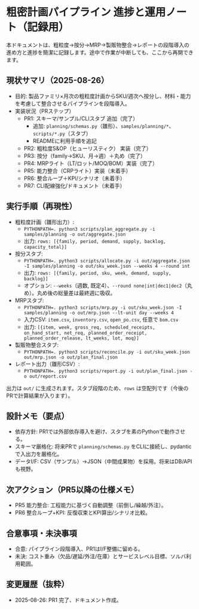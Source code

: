 # 粗密計画パイプライン 進捗と運用ノート（記録用）

本ドキュメントは、粗粒度→按分→MRP→製販物整合→レポートの段階導入の進め方と進捗を簡潔に記録します。途中で作業が中断しても、ここから再開できます。

## 現状サマリ（2025-08-26）
- 目的: 製品ファミリ×月次の粗粒度計画からSKU/週次へ按分し、材料・能力を考慮して整合させるパイプラインを段階導入。
- 実装状況（PRステップ）
  - PR1: スキーマ/サンプル/CLIスタブ 追加（完了）
    - 追加: `planning/schemas.py`（雛形）、`samples/planning/*`、`scripts/*.py`（スタブ）
    - READMEに利用手順を追記
  - PR2: 粗粒度S&OP（ヒューリスティク） 実装（完了）
  - PR3: 按分（family→SKU、月→週）＋丸め（完了）
  - PR4: MRPライト（LT/ロット/MOQ/BOM）実装（完了）
  - PR5: 能力整合（CRPライト）実装（未着手）
  - PR6: 整合ループ＋KPI/シナリオ（未着手）
  - PR7: CLI配線強化/ドキュメント（未着手）

## 実行手順（再現性）
- 粗粒度計画（雛形出力）:
  - `PYTHONPATH=. python3 scripts/plan_aggregate.py -i samples/planning -o out/aggregate.json`
  - 出力: `rows: [{family, period, demand, supply, backlog, capacity_total}]`
- 按分スタブ:
  - `PYTHONPATH=. python3 scripts/allocate.py -i out/aggregate.json -I samples/planning -o out/sku_week.json --weeks 4 --round int`
  - 出力: `rows: [{family, period, sku, week, demand, supply, backlog}]`
  - オプション: `--weeks`（週数, 既定4）、`--round none|int|dec1|dec2`（丸め）。丸め後の総量差は最終週に吸収。
- MRPスタブ:
  - `PYTHONPATH=. python3 scripts/mrp.py -i out/sku_week.json -I samples/planning -o out/mrp.json --lt-unit day --weeks 4`
  - 入力CSV: `item.csv`, `inventory.csv`, `open_po.csv`, 任意で `bom.csv`
  - 出力: `[{item, week, gross_req, scheduled_receipts, on_hand_start, net_req, planned_order_receipt, planned_order_release, lt_weeks, lot, moq}]`
- 製販物整合スタブ:
  - `PYTHONPATH=. python3 scripts/reconcile.py -i out/sku_week.json out/mrp.json -o out/plan_final.json`
- レポート出力（雛形CSV）:
  - `PYTHONPATH=. python3 scripts/report.py -i out/plan_final.json -o out/report.csv`

出力は `out/` に生成されます。スタブ段階のため、`rows` は空配列です（今後のPRで計算結果が入ります）。

## 設計メモ（要点）
- 依存方針: PR1では外部依存導入を避け、スタブを素のPythonで動作させる。
- スキーマ厳格化: 将来PRで `planning/schemas.py` をCLIに接続し、pydanticで入出力を厳格化。
- データI/F: CSV（サンプル）→JSON（中間成果物）を採用。将来はDB/APIも視野。

## 次アクション（PR5以降の仕様メモ）
- PR5 能力整合: 工程能力に基づく自動調整（前倒し/繰越/外注）。
- PR6 整合ループ+KPI: 反復収束とKPI算出/シナリオ比較。

## 合意事項・未決事項
- 合意: パイプライン段階導入、PR1はI/F整備に留める。
- 未決: コスト重み（欠品/遅延/外注/在庫）とサービスレベル目標、ソルバ利用範囲。

## 変更履歴（抜粋）
- 2025-08-26: PR1 完了、ドキュメント作成。
